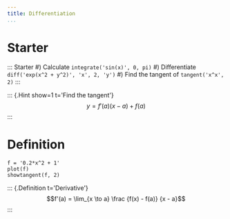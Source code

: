 ```yaml
---
title: Differentiation
...
```


# Starter

::: Starter
#) Calculate `integrate('sin(x)', 0, pi)`
#) Differentiate `diff('exp(x^2 + y^2)', 'x', 2, 'y')`
#) Find the tangent of `tangent('x^x', 2)`
:::

::: {.Hint show=1 t='Find the tangent'}
$$y = f'(a) (x - a) + f(a)$$
:::

# Definition

~~~ {.graph b=-2 l=-3 r=7}
f = '0.2*x^2 + 1'
plot(f)
showtangent(f, 2)
~~~

::: {.Definition t='Derivative'}
$$f'(a) = \lim_{x \to a} \frac {f(x) - f(a)} {x - a}$$
:::
